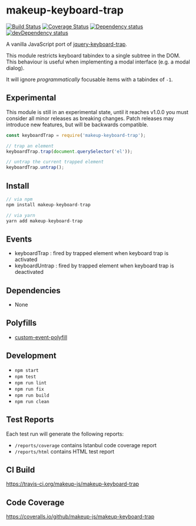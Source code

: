 # makeup-keyboard-trap

<p>
    <a href="https://travis-ci.org/makeup-js/makeup-keyboard-trap"><img src="https://api.travis-ci.org/makeup-js/makeup-keyboard-trap.svg?branch=master" alt="Build Status" /></a>
    <a href='https://coveralls.io/github/makeup-js/makeup-keyboard-trap?branch=master'><img src='https://coveralls.io/repos/makeup-js/makeup-keyboard-trap/badge.svg?branch=master&service=github' alt='Coverage Status' /></a>
    <a href="https://david-dm.org/makeup-js/makeup-keyboard-trap"><img src="https://david-dm.org/makeup-js/makeup-keyboard-trap.svg" alt="Dependency status" /></a>
    <a href="https://david-dm.org/makeup-js/makeup-keyboard-trap#info=devDependencies"><img src="https://david-dm.org/makeup-js/makeup-keyboard-trap/dev-status.svg" alt="devDependency status" /></a>
</p>

A vanilla JavaScript port of <a href="https://github.com/ianmcburnie/jquery-keyboard-trap">jquery-keyboard-trap</a>.

This module restricts keyboard tabindex to a single subtree in the DOM. This behaviour is useful when implementing a modal interface (e.g. a modal dialog).

It will ignore <em>programmatically</em> focusable items with a tabindex of `-1`.

## Experimental

This module is still in an experimental state, until it reaches v1.0.0 you must consider all minor releases as breaking changes. Patch releases may introduce new features, but will be backwards compatible.

```js
const keyboardTrap = require('makeup-keyboard-trap');

// trap an element
keyboardTrap.trap(document.querySelector('el'));

// untrap the current trapped element
keyboardTrap.untrap();
```

## Install

```js
// via npm
npm install makeup-keyboard-trap

// via yarn
yarn add makeup-keyboard-trap
```

## Events

* keyboardTrap : fired by trapped element when keyboard trap is activated
* keyboardUntrap : fired by trapped element when keyboard trap is deactivated

## Dependencies

* None

## Polyfills

* [custom-event-polyfill](https://github.com/krambuhl/custom-event-polyfill)

## Development

* `npm start`
* `npm test`
* `npm run lint`
* `npm run fix`
* `npm run build`
* `npm run clean`

## Test Reports

Each test run will generate the following reports:

* `/reports/coverage` contains Istanbul code coverage report
* `/reports/html` contains HTML test report

## CI Build

https://travis-ci.org/makeup-js/makeup-keyboard-trap

## Code Coverage

https://coveralls.io/github/makeup-js/makeup-keyboard-trap

